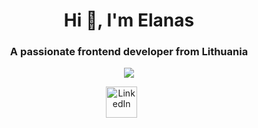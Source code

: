 <h1 align="center">Hi 👋, I'm Elanas</h1>
<h3 align="center">A passionate frontend developer from Lithuania</h3>

<p align="center">
  <a href="https://github.com/DenverCoder1/readme-typing-svg">
    <img src="https://readme-typing-svg.demolab.com?font=Roboto&size=18&pause=1000&color=3A9FFF&width=435&lines=I%E2%80%99m+currently+learning+Full-Stack+Development;Always+learning+new+things" /></a>
</p>



<!-- Social icons section -->
<p align="center">
  <a href="https://www.linkedin.com/in/elanas-bartulis-750554163/"><img width="50px" alt="LinkedIn" title="LinkedIn" src="https://imgur.com/650AeCs.png"/></a>
  &#8287;&#8287;&#8287;&#8287;&#8287;
</p>
